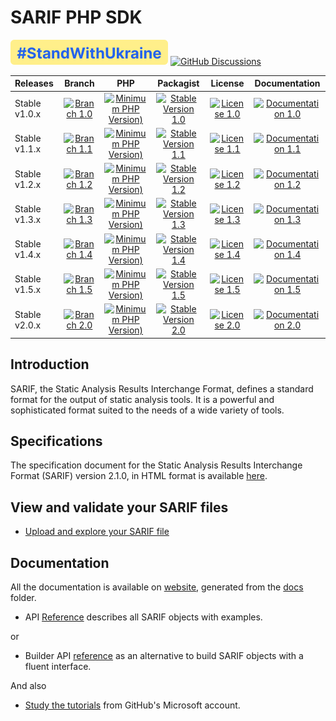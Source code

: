<!-- markdownlint-disable MD013 -->
# SARIF PHP SDK

[![StandWithUkraine](https://raw.githubusercontent.com/vshymanskyy/StandWithUkraine/main/badges/StandWithUkraine.svg)](https://github.com/vshymanskyy/StandWithUkraine/blob/main/docs/README.md)
[![GitHub Discussions](https://img.shields.io/github/discussions/llaville/umlwriter)](https://github.com/llaville/sarif-php-sdk/discussions)

| Releases      |                    Branch                     |                               PHP                               |                          Packagist                          |                     License                      |                           Documentation                            |
|:--------------|:---------------------------------------------:|:---------------------------------------------------------------:|:-----------------------------------------------------------:|:------------------------------------------------:|:------------------------------------------------------------------:|
| Stable v1.0.x | [![Branch 1.0][Branch_100x-img]][Branch_100x] | [![Minimum PHP Version)][PHPVersion_100x-img]][PHPVersion_100x] | [![Stable Version 1.0][Packagist_100x-img]][Packagist_100x] | [![License 1.0][License_100x-img]][License_100x] | [![Documentation 1.0][Documentation_100x-img]][Documentation_100x] |
| Stable v1.1.x | [![Branch 1.1][Branch_101x-img]][Branch_101x] | [![Minimum PHP Version)][PHPVersion_101x-img]][PHPVersion_101x] | [![Stable Version 1.1][Packagist_101x-img]][Packagist_101x] | [![License 1.1][License_101x-img]][License_101x] | [![Documentation 1.1][Documentation_101x-img]][Documentation_101x] |
| Stable v1.2.x | [![Branch 1.2][Branch_102x-img]][Branch_102x] | [![Minimum PHP Version)][PHPVersion_102x-img]][PHPVersion_102x] | [![Stable Version 1.2][Packagist_102x-img]][Packagist_102x] | [![License 1.2][License_102x-img]][License_102x] | [![Documentation 1.2][Documentation_102x-img]][Documentation_102x] |
| Stable v1.3.x | [![Branch 1.3][Branch_103x-img]][Branch_103x] | [![Minimum PHP Version)][PHPVersion_103x-img]][PHPVersion_103x] | [![Stable Version 1.3][Packagist_103x-img]][Packagist_103x] | [![License 1.3][License_103x-img]][License_103x] | [![Documentation 1.3][Documentation_103x-img]][Documentation_103x] |
| Stable v1.4.x | [![Branch 1.4][Branch_104x-img]][Branch_104x] | [![Minimum PHP Version)][PHPVersion_104x-img]][PHPVersion_104x] | [![Stable Version 1.4][Packagist_104x-img]][Packagist_104x] | [![License 1.4][License_104x-img]][License_104x] | [![Documentation 1.4][Documentation_104x-img]][Documentation_104x] |
| Stable v1.5.x | [![Branch 1.5][Branch_105x-img]][Branch_105x] | [![Minimum PHP Version)][PHPVersion_105x-img]][PHPVersion_105x] | [![Stable Version 1.5][Packagist_105x-img]][Packagist_105x] | [![License 1.5][License_105x-img]][License_105x] | [![Documentation 1.5][Documentation_105x-img]][Documentation_105x] |
| Stable v2.0.x | [![Branch 2.0][Branch_200x-img]][Branch_200x] | [![Minimum PHP Version)][PHPVersion_200x-img]][PHPVersion_200x] | [![Stable Version 2.0][Packagist_200x-img]][Packagist_200x] | [![License 2.0][License_200x-img]][License_200x] | [![Documentation 2.0][Documentation_200x-img]][Documentation_200x] |

[Branch_100x-img]: https://img.shields.io/badge/branch-1.0-orange
[Branch_100x]: https://github.com/llaville/sarif-php-sdk/tree/1.0
[PHPVersion_100x-img]: https://img.shields.io/packagist/php-v/bartlett/sarif-php-sdk/1.0.1
[PHPVersion_100x]: https://www.php.net/supported-versions.php
[Packagist_100x-img]: https://img.shields.io/badge/packagist-v1.0.1-blue
[Packagist_100x]: https://packagist.org/packages/bartlett/sarif-php-sdk
[License_100x-img]: https://img.shields.io/packagist/l/bartlett/sarif-php-sdk
[License_100x]: https://github.com/llaville/sarif-php-sdk/blob/1.0/LICENSE
[Documentation_100x-img]: https://img.shields.io/badge/documentation-v1.0-green
[Documentation_100x]: https://github.com/llaville/sarif-php-sdk/tree/1.0/docs

[Branch_101x-img]: https://img.shields.io/badge/branch-1.1-orange
[Branch_101x]: https://github.com/llaville/sarif-php-sdk/tree/1.1
[PHPVersion_101x-img]: https://img.shields.io/packagist/php-v/bartlett/sarif-php-sdk/1.1.0
[PHPVersion_101x]: https://www.php.net/supported-versions.php
[Packagist_101x-img]: https://img.shields.io/badge/packagist-v1.1.0-blue
[Packagist_101x]: https://packagist.org/packages/bartlett/sarif-php-sdk
[License_101x-img]: https://img.shields.io/packagist/l/bartlett/sarif-php-sdk
[License_101x]: https://github.com/llaville/sarif-php-sdk/blob/1.1/LICENSE
[Documentation_101x-img]: https://img.shields.io/badge/documentation-v1.1-green
[Documentation_101x]: https://github.com/llaville/sarif-php-sdk/tree/1.1/docs

[Branch_102x-img]: https://img.shields.io/badge/branch-1.2-orange
[Branch_102x]: https://github.com/llaville/sarif-php-sdk/tree/1.2
[PHPVersion_102x-img]: https://img.shields.io/packagist/php-v/bartlett/sarif-php-sdk/1.2.0
[PHPVersion_102x]: https://www.php.net/supported-versions.php
[Packagist_102x-img]: https://img.shields.io/badge/packagist-v1.2.0-blue
[Packagist_102x]: https://packagist.org/packages/bartlett/sarif-php-sdk
[License_102x-img]: https://img.shields.io/packagist/l/bartlett/sarif-php-sdk
[License_102x]: https://github.com/llaville/sarif-php-sdk/blob/1.2/LICENSE
[Documentation_102x-img]: https://img.shields.io/badge/documentation-v1.2-green
[Documentation_102x]: https://github.com/llaville/sarif-php-sdk/tree/1.2/docs

[Branch_103x-img]: https://img.shields.io/badge/branch-1.3-orange
[Branch_103x]: https://github.com/llaville/sarif-php-sdk/tree/1.3
[PHPVersion_103x-img]: https://img.shields.io/packagist/php-v/bartlett/sarif-php-sdk/1.3.0
[PHPVersion_103x]: https://www.php.net/supported-versions.php
[Packagist_103x-img]: https://img.shields.io/badge/packagist-v1.3.0-blue
[Packagist_103x]: https://packagist.org/packages/bartlett/sarif-php-sdk
[License_103x-img]: https://img.shields.io/packagist/l/bartlett/sarif-php-sdk
[License_103x]: https://github.com/llaville/sarif-php-sdk/blob/1.3/LICENSE
[Documentation_103x-img]: https://img.shields.io/badge/documentation-v1.3-green
[Documentation_103x]: https://github.com/llaville/sarif-php-sdk/tree/1.3/docs

[Branch_104x-img]: https://img.shields.io/badge/branch-1.4-orange
[Branch_104x]: https://github.com/llaville/sarif-php-sdk/tree/1.4
[PHPVersion_104x-img]: https://img.shields.io/packagist/php-v/bartlett/sarif-php-sdk/1.4.0
[PHPVersion_104x]: https://www.php.net/supported-versions.php
[Packagist_104x-img]: https://img.shields.io/badge/packagist-v1.4.0-blue
[Packagist_104x]: https://packagist.org/packages/bartlett/sarif-php-sdk
[License_104x-img]: https://img.shields.io/packagist/l/bartlett/sarif-php-sdk
[License_104x]: https://github.com/llaville/sarif-php-sdk/blob/1.4/LICENSE
[Documentation_104x-img]: https://img.shields.io/badge/documentation-v1.4-green
[Documentation_104x]: https://github.com/llaville/sarif-php-sdk/tree/1.4/docs

[Branch_105x-img]: https://img.shields.io/badge/branch-1.5-orange
[Branch_105x]: https://github.com/llaville/sarif-php-sdk/tree/1.5
[PHPVersion_105x-img]: https://img.shields.io/packagist/php-v/bartlett/sarif-php-sdk/1.5.0
[PHPVersion_105x]: https://www.php.net/supported-versions.php
[Packagist_105x-img]: https://img.shields.io/badge/packagist-v1.5.0-blue
[Packagist_105x]: https://packagist.org/packages/bartlett/sarif-php-sdk
[License_105x-img]: https://img.shields.io/packagist/l/bartlett/sarif-php-sdk
[License_105x]: https://github.com/llaville/sarif-php-sdk/blob/1.5/LICENSE
[Documentation_105x-img]: https://img.shields.io/badge/documentation-v1.5-green
[Documentation_105x]: https://github.com/llaville/sarif-php-sdk/tree/1.5/docs

[Branch_200x-img]: https://img.shields.io/badge/branch-2.0-orange
[Branch_200x]: https://github.com/llaville/sarif-php-sdk/tree/2.0
[PHPVersion_200x-img]: https://img.shields.io/packagist/php-v/bartlett/sarif-php-sdk/2.0.0
[PHPVersion_200x]: https://www.php.net/supported-versions.php
[Packagist_200x-img]: https://img.shields.io/badge/packagist-v2.0.0-blue
[Packagist_200x]: https://packagist.org/packages/bartlett/sarif-php-sdk
[License_200x-img]: https://img.shields.io/packagist/l/bartlett/sarif-php-sdk
[License_200x]: https://github.com/llaville/sarif-php-sdk/blob/2.0/LICENSE
[Documentation_200x-img]: https://img.shields.io/badge/documentation-v2.0-green
[Documentation_200x]: https://github.com/llaville/sarif-php-sdk/tree/2.0/docs

## Introduction

SARIF, the Static Analysis Results Interchange Format, defines a standard format for the output of static analysis tools.
It is a powerful and sophisticated format suited to the needs of a wide variety of tools.

## Specifications

The specification document for the Static Analysis Results Interchange Format (SARIF) version 2.1.0, in HTML format
is available [here][sarif-specs].

## View and validate your SARIF files

- [Upload and explore your SARIF file][sarif-validator]

## Documentation

All the documentation is available on [website](https://llaville.github.io/sarif-php-sdk/2.0),
generated from the [docs](https://github.com/llaville/sarif-php-sdk/tree/2.0/docs) folder.

- API [Reference](docs/reference/README.md) describes all SARIF objects with examples.

or

- Builder API [reference](docs/builder/README.md) as an alternative to build SARIF objects with a fluent interface.

And also

- [Study the tutorials][sarif-tutorials] from GitHub's Microsoft account.

[sarif-specs]: https://docs.oasis-open.org/sarif/sarif/v2.1.0/sarif-v2.1.0.html
[sarif-validator]: https://sarifweb.azurewebsites.net/Validation
[sarif-tutorials]: https://github.com/microsoft/sarif-tutorials
